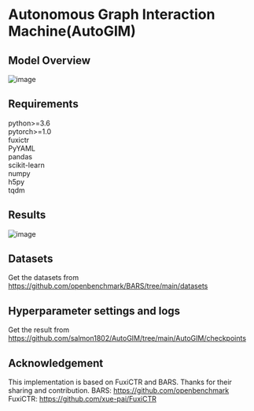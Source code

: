 # Autonomous Graph Interaction Machine(AutoGIM)
## Model Overview
![image](https://github.com/salmon1802/AutoGIM/assets/73091798/e2d0233c-a5a3-4d6b-8581-167b163a5f72)
## Requirements
python>=3.6  
pytorch>=1.0  
fuxictr  
PyYAML  
pandas  
scikit-learn  
numpy  
h5py  
tqdm  
## Results
![image](https://github.com/salmon1802/AutoGIM/assets/73091798/0824cdcd-7e16-4384-9dfb-7a9c68482377)

## Datasets
Get the datasets from https://github.com/openbenchmark/BARS/tree/main/datasets

## Hyperparameter settings and logs
Get the result from https://github.com/salmon1802/AutoGIM/tree/main/AutoGIM/checkpoints

## Acknowledgement
This implementation is based on FuxiCTR and BARS. Thanks for their sharing and contribution.
BARS: https://github.com/openbenchmark
FuxiCTR: https://github.com/xue-pai/FuxiCTR
